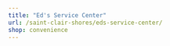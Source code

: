 ```yaml
---
title: "Ed's Service Center"
url: /saint-clair-shores/eds-service-center/
shop: convenience
---
```

